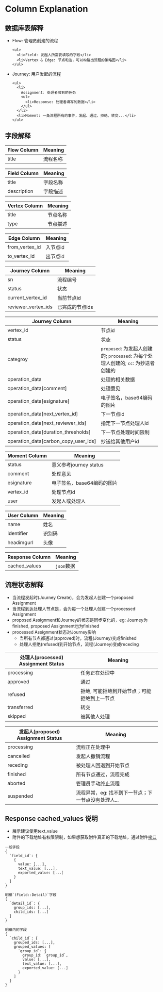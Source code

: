 # Column Explanation

## 数据库表解释

<ul>
  <li>
    <p>Flow: 管理员创建的流程</p>
    
    <ul>
      <li>Field: 发起人所需要填写的字段</li>
      <li>Vertex & Edge: 节点和边，可以构建出流程的策略图</li>
    </ul>
  </li>
  
  <li>
    <p>Journey: 用户发起的流程</p>
    
    <ul>
      <li>
        Assignment: 处理者收到的任务
        <ul>
          <li>Response: 处理者填写的数据</li>
        </ul>
      </li>
      <li>Moment: 一条流程所有的事件，发起、通过、拒绝、转交...</li>
    </ul>
  </li>
</ul>

## 字段解释

| Flow Column | Meaning |
| --- | --- |
| title | 流程名称 |

| Field Column | Meaning |
| --- | --- |
| title | 字段名称 |
| description | 字段描述 |

| Vertex Column | Meaning |
| --- | --- |
| title | 节点名称 |
| type | 节点描述 |

| Edge Column | Meaning |
| --- | --- |
| from_vertex_id | 入节点id |
| to_vertex_id | 出节点id |

| Journey Column | Meaning |
| --- | --- |
| sn | 流程编号 |
| status | 状态 |
| current_vertex_id | 当前节点id |
| reviewer_vertex_ids | 已完成的节点ids |

| Journey Column | Meaning |
| --- | --- |
| vertex_id | 节点id |
| status | 状态 |
| categroy | `proposed`: 为发起人创建的; `processed`: 为每个处理人创建的; `cc`: 为抄送者创建的 |
| operation_data | 处理的相关数据 |
| operation_data[comment] | 处理意见 |
| operation_data[esignature] | 电子签名，base64编码的图片 |
| operation_data[next_vertex_id] | 下一节点id |
| operation_data[next_reviewer_ids]	 | 指定下一节点处理人id |
| operation_data[duration_thresholds]	 | 下一节点处理时间限制 |
| operation_data[carbon_copy_user_ids] | 抄送给其他用户id |

| Moment Column | Meaning |
| --- | --- |
| status | 意义参考journey status |
| comment | 处理意见 |
| esignature | 电子签名，base64编码的图片 |
| vertex_id | 处理节点id |
| user | 发起人或处理人 |

| User Column | Meaning |
| --- | --- |
| name | 姓名 |
| identifier | 识别码 |
| headimgurl | 头像 |

| Response Column | Meaning |
| --- | --- |
| cached_values	 | `json`数据 |

## 流程状态解释

<ul>
  <li>当流程发起时(Journey Create)，会为发起人创建一个proposed Assignment</li>
  <li>当流程到达处理人节点是，会为每一个处理人创建一个processed Assignment</li>
  <li>proposed Assignment和Journey的状态是同步变化的，eg: Journey为finished, proposed Assignment也为finished</li>
  <li>
    processed Assignment状态对Journey影响
    <ul>
      <li>当所有节点都通过(approved)时，流程(Journey)变成finished</li>
      <li>处理人拒绝(refused)到开始节点，流程(Journey)变成receding</li>
    </ul>
  </li>
</ul>

| 处理人(processed) Assignment Status | Meaning |
| --- | --- |
| processing | 任务正在处理中 |
| approved | 通过 |
| refused | 拒绝, 可能拒绝到开始节点；可能拒绝到上一节点 |
| transferred	| 转交 |
| skipped	| 被其他人处理 |

| 发起人(proposed) Assignment Status | Meaning |
| --- | --- |
| processing | 流程正在处理中 |
| cancelled | 发起人撤销流程 |
| receding | 被处理人回退到开始节点 |
| finished	| 所有节点通过，流程完成 |
| aborted	| 管理员手动终止流程 |
| suspended	| 流程异常，eg: 找不到下一节点；下一节点没有处理人... |

## Response cached_values 说明

<ul>
  <li>展示建议使用text_value</li>
  <li>附件的下载地址有权限限制，如果想获取附件真正的下载地址，通过附件<a href='https://github.com/GreenNerd/SLP-ChangeLog/wiki/%E9%99%84%E4%BB%B6api-v4'>接口</a></li>
</ul>

```
一般字段
{
  `field_id`: {
    {
      value: [...],
      text_value: [...],
      exported_value: [...]
    }
  }
}
```

```
明细`(Field::Detail)`字段
{
  `detail_id`: {
    group_ids: [...],
    child_ids: [...]
  }
}
```

```
明细内的字段
{
  `child_id`: {
    grouped_ids: [...],
    grouped_values: [
      `group_id`: {
        group_id: `group_id`,
        value: [...],
        text_value: [...],
        exported_value: [...]
      }
    ]
  }
}
```
